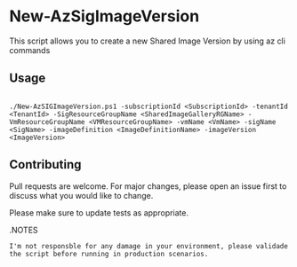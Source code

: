 # New-AzSigImageVersion

This script allows you to create a new Shared Image Version by using az cli commands

## Usage

```

./New-AzSIGImageVersion.ps1 -subscriptionId <SubscriptionId> -tenantId <TenantId> -SigResourceGroupName <SharedImageGalleryRGName> -VmResourceGroupName <VMResourceGroupName> -vmName <VmName> -sigName <SigName> -imageDefinition <ImageDefinitionName> -imageVersion <ImageVersion>

```

## Contributing
Pull requests are welcome. For major changes, please open an issue first to discuss what you would like to change.

Please make sure to update tests as appropriate.

.NOTES

    I'm not responsble for any damage in your environment, please validade the script before running in production scenarios.
